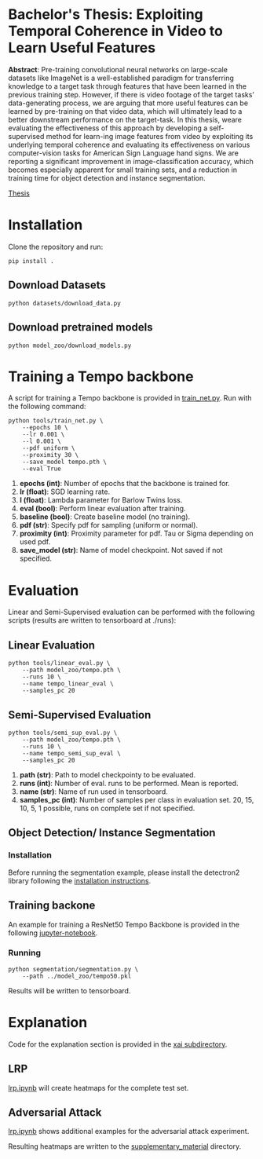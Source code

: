 # Bachelor's Thesis: Exploiting Temporal Coherence in Video to Learn Useful Features
<b>Abstract</b>: 
Pre-training convolutional neural networks on large-scale datasets like ImageNet is a well-established paradigm for transferring knowledge to a target task through features that have been learned in the previous training step. However, if there is video footage of the target tasks’ data-generating process, we are arguing that more useful features can be learned by pre-training on that video data, which will ultimately lead to a better downstream performance on the target-task. In this thesis, weare evaluating the effectiveness of this approach by developing a self-supervised method for learn-ing image features from video by exploiting its underlying temporal coherence and evaluating its effectiveness on various computer-vision tasks for American Sign Language hand signs. We are reporting a significant improvement in image-classification accuracy, which becomes especially apparent for small training sets, and a reduction in training time for object detection and instance segmentation.

[Thesis](main.pdf)

# Installation
Clone the repository and run:
    
    pip install .

## Download Datasets
    python datasets/download_data.py

## Download pretrained models
    python model_zoo/download_models.py

# Training a Tempo backbone
A script for training a Tempo backbone is provided in [train_net.py](tools/train_net.py). Run with the following command:

    python tools/train_net.py \
        --epochs 10 \
        --lr 0.001 \  
        --l 0.001 \  
        --pdf uniform \ 
        --proximity 30 \ 
        --save_model tempo.pth \ 
        --eval True 

<ol>
  <li><b>epochs (int)</b>: Number of epochs that the backbone is trained for.</li>
  <li><b>lr (float)</b>: SGD learning rate.</li>
  <li><b>l (float)</b>: Lambda parameter for Barlow Twins loss.</li>
  <li><b>eval (bool)</b>: Perform linear evaluation after training.</li>
  <li><b>baseline (bool)</b>: Create baseline model (no training).</li>  
  <li><b>pdf (str)</b>: Specify pdf for sampling (uniform or normal).</li>
  <li><b>proximity (int)</b>: Proximity parameter for pdf. Tau or Sigma depending on used pdf.</li>
  <li><b>save_model (str)</b>: Name of model checkpoint. Not saved if not specified.</li>

</ol>

# Evaluation
Linear and Semi-Supervised evaluation can be performed with the following scripts (results are written to tensorboard at ./runs):
## Linear Evaluation
    python tools/linear_eval.py \
        --path model_zoo/tempo.pth \
        --runs 10 \
        --name tempo_linear_eval \
        --samples_pc 20

## Semi-Supervised Evaluation
    python tools/semi_sup_eval.py \
        --path model_zoo/tempo.pth \
        --runs 10 \
        --name tempo_semi_sup_eval \
        --samples_pc 20

<ol>
    <li><b>path (str)</b>: Path to model checkpointy to be evaluated.</li>
    <li><b>runs (int)</b>: Number of eval. runs to be performed. Mean is reported.</li>
    <li><b>name (str)</b>: Name of run used in tensorboard.</li>
    <li><b>samples_pc (int)</b>: Number of samples per class in evaluation set. 20, 15, 10, 5, 1 possible, runs on complete set if not specified.</li>
</ol>

## Object Detection/ Instance Segmentation 
### Installation
Before running the segmentation example, please install the
detectron2 library following the [installation instructions](https://detectron2.readthedocs.io/en/latest/tutorials/install.html).

## Training backone
An example for training a ResNet50 Tempo Backbone is provided in the following [jupyter-notebook](segmentation/resnet50.ipynb).

### Running

    python segmentation/segmentation.py \
        --path ../model_zoo/tempo50.pkl

Results will be written to tensorboard. 

# Explanation
Code for the explanation section is provided in the [xai subdirectory](xai).
## LRP
[lrp.ipynb](xai/lrp/lrp.ipynb) will create heatmaps for the complete test set.
## Adversarial Attack
[lrp.ipynb](xai/lrp/lrp.ipynb) shows additional examples for the adversarial attack experiment.

Resulting heatmaps are written to the [supplementary_material](supplementary_material) directory.